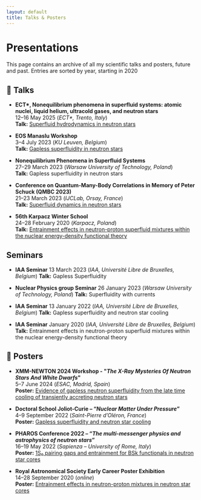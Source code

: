 ```yaml
---
layout: default
title: Talks & Posters
---
```


# Presentations

This page contains an archive of all my scientific talks and posters, future and past. Entries are sorted by year, starting in 2020

## 📢 Talks

- **ECT\*, Nonequilibrium phenomena in superfluid systems: atomic nuclei, liquid helium, ultracold gases, and neutron stars**  
  12–16 May 2025 (*ECT\*, Trento, Italy*)  
  **Talk:** [Superfluid hydrodynamics in neutron stars](https://indico.ectstar.eu/event/234/contributions/5547/)

- **EOS Manaslu Workshop**  
  3–4 July 2023 (*KU Leuven, Belgium*)  
  **Talk:** [Gapless superfluidity in neutron stars](https://w.fys.kuleuven.be/wiki/everest/images/7/74/Allard3.pdf)

- **Nonequilibrium Phenomena in Superfluid Systems**  
  27–29 March 2023 (*Warsaw University of Technology, Poland*)  
  **Talk:** Gapless superfluidity in neutron stars

- **Conference on Quantum-Many-Body Correlations in Memory of Peter Schuck (QMBC 2023)**  
  21–23 March 2023 (*IJCLab, Orsay, France*)  
  **Talk:** [Superfluid dynamics in neutron stars](https://indico.in2p3.fr/event/28569/contributions/121901/)

- **56th Karpacz Winter School**  
  24–28 February 2020 (*Karpacz, Poland*)  
  **Talk:** [Entrainment effects in neutron-proton superfluid mixtures within the nuclear energy-density functional theory](https://indico.global/event/6642/contributions/54593/)

## Seminars

- **IAA Seminar**
  13 March 2023 (*IAA, Université Libre de Bruxelles, Belgium*)
  **Talk:** Gapless Superfluidity

- **Nuclear Physics group Seminar**
  26 January 2023 (*Warsaw University of Technology, Poland*)
  **Talk:** Superfluidity with currents

- **IAA Seminar**
  13 January 2022 (*IAA, Université Libre de Bruxelles, Belgium*)
  **Talk:** Gapless superfluidity and neutron star cooling

- **IAA Seminar**
  January 2020 (*IAA, Université Libre de Bruxelles, Belgium*)
  **Talk:** Entrainment effects in neutron-proton superfluid mixtures within the nuclear energy-density functional theory

## 🧾 Posters

- **XMM-NEWTON 2024 Workshop - "*The X-Ray Mysteries Of Neutron Stars And White Dwarfs*"**  
  5–7 June 2024 (*ESAC, Madrid, Spain*)  
  **Poster:** [Evidence of gapless neutron superfluidity from the late time cooling of transiently accreting neutron stars](/assets/Poster_XMM_Newton_2024.pdf)

- **Doctoral School Joliot-Curie – “*Nuclear Matter Under Pressure*”**  
  4–9 September 2022 (*Saint-Pierre d’Oléron, France*)  
  **Poster:** [Gapless superfluidity and neutron star cooling](/assets/Poster_EJC_2022.pdf)

- **PHAROS Conference 2022 – “*The multi-messenger physics and astrophysics of neutron stars*”**  
  16–19 May 2022 (*Sapienza – University of Rome, Italy*)  
  **Poster:** [1S₀ pairing gaps and entrainment for BSk functionals in neutron star cores](https://indico.ice.csic.es/event/29/page/52-e-posters)

- **Royal Astronomical Society Early Career Poster Exhibition**  
  14–28 September 2020 (*online*)  
  **Poster:** [Entrainment effects in neutron-proton mixtures in neutron star cores](https://ras.ac.uk/poster-contest/allard-valentin)
